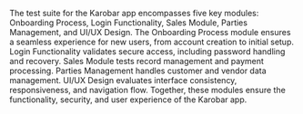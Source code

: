 The test suite for the Karobar app encompasses five key modules: Onboarding Process, Login Functionality, Sales Module, Parties Management, and UI/UX Design. The Onboarding Process module ensures a seamless experience for new users, from account creation to initial setup. Login Functionality validates secure access, including password handling and recovery. Sales Module tests record management and payment processing. Parties Management handles customer and vendor data management. UI/UX Design evaluates interface consistency, responsiveness, and navigation flow. Together, these modules ensure the functionality, security, and user experience of the Karobar app.
